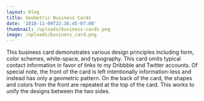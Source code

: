 ```yaml
---
layout: blog
title: Geometric Business Cards
date: '2018-11-09T22:36:45-07:00'
thumbnail: /uploads/business-cards.png
image: /uploads/business_card.png
---
```

This business card demonstrates various design principles including form, color schemes, white-space, and typography. This card omits typical contact information in favor of links to my Dribbble and Twitter accounts. Of special note, the front of the card is left intentionally information-less and instead has only a geometric pattern. On the back of the card, the shapes and colors from the front are repeated at the top of the card. This works to unify the designs between the two sides.
